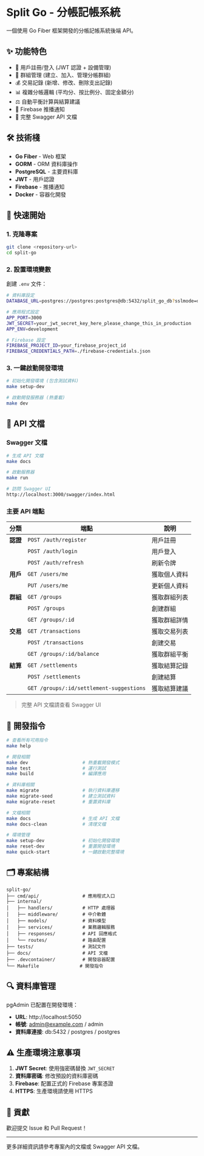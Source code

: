 # Split Go - 分帳記帳系統

一個使用 Go Fiber 框架開發的分帳記帳系統後端 API。

## ✨ 功能特色

- 🔐 用戶註冊/登入 (JWT 認證 + 設備管理)
- 👥 群組管理 (建立、加入、管理分帳群組)
- 💰 交易記錄 (新增、修改、刪除支出記錄)
- 📊 複雜分帳邏輯 (平均分、按比例分、固定金額分)
- ⚖️ 自動平衡計算與結算建議
- 🔔 Firebase 推播通知
- 📖 完整 Swagger API 文檔

## 🛠 技術棧

- **Go Fiber** - Web 框架
- **GORM** - ORM 資料庫操作
- **PostgreSQL** - 主要資料庫
- **JWT** - 用戶認證
- **Firebase** - 推播通知
- **Docker** - 容器化開發

## 🚀 快速開始

### 1. 克隆專案

```bash
git clone <repository-url>
cd split-go
```

### 2. 設置環境變數

創建 `.env` 文件：

```bash
# 資料庫設定
DATABASE_URL=postgres://postgres:postgres@db:5432/split_go_db?sslmode=disable

# 應用程式設定
APP_PORT=3000
JWT_SECRET=your_jwt_secret_key_here_please_change_this_in_production
APP_ENV=development

# Firebase 設定
FIREBASE_PROJECT_ID=your_firebase_project_id
FIREBASE_CREDENTIALS_PATH=./firebase-credentials.json
```

### 3. 一鍵啟動開發環境

```bash
# 初始化開發環境 (包含測試資料)
make setup-dev

# 啟動開發服務器 (熱重載)
make dev
```

## 📖 API 文檔

### Swagger 文檔

```bash
# 生成 API 文檔
make docs

# 啟動服務器
make run

# 訪問 Swagger UI
http://localhost:3000/swagger/index.html
```

### 主要 API 端點

| 分類 | 端點 | 說明 |
|------|------|------|
| **認證** | `POST /auth/register` | 用戶註冊 |
| | `POST /auth/login` | 用戶登入 |
| | `POST /auth/refresh` | 刷新令牌 |
| **用戶** | `GET /users/me` | 獲取個人資料 |
| | `PUT /users/me` | 更新個人資料 |
| **群組** | `GET /groups` | 獲取群組列表 |
| | `POST /groups` | 創建群組 |
| | `GET /groups/:id` | 獲取群組詳情 |
| **交易** | `GET /transactions` | 獲取交易列表 |
| | `POST /transactions` | 創建交易 |
| | `GET /groups/:id/balance` | 獲取群組平衡 |
| **結算** | `GET /settlements` | 獲取結算記錄 |
| | `POST /settlements` | 創建結算 |
| | `GET /groups/:id/settlement-suggestions` | 獲取結算建議 |

> 完整 API 文檔請查看 Swagger UI

## 🔧 開發指令

```bash
# 查看所有可用指令
make help

# 開發相關
make dev                    # 熱重載開發模式
make test                   # 運行測試
make build                  # 編譯應用

# 資料庫相關
make migrate                # 執行資料庫遷移
make migrate-seed           # 建立測試資料
make migrate-reset          # 重置資料庫

# 文檔相關
make docs                   # 生成 API 文檔
make docs-clean             # 清理文檔

# 環境管理
make setup-dev              # 初始化開發環境
make reset-dev              # 重置開發環境
make quick-start            # 一鍵啟動完整環境
```

## 🗂️ 專案結構

```
split-go/
├── cmd/api/                # 應用程式入口
├── internal/
│   ├── handlers/           # HTTP 處理器
│   ├── middleware/         # 中介軟體
│   ├── models/             # 資料模型
│   ├── services/           # 業務邏輯服務
│   ├── responses/          # API 回應格式
│   └── routes/             # 路由配置
├── tests/                  # 測試文件
├── docs/                   # API 文檔
├── .devcontainer/          # 開發容器配置
└── Makefile               # 開發指令
```

## 🔍 資料庫管理

pgAdmin 已配置在開發環境：

- **URL**: http://localhost:5050
- **帳號**: admin@example.com / admin
- **資料庫連接**: db:5432 / postgres / postgres

## ⚠️ 生產環境注意事項

1. **JWT Secret**: 使用強密碼替換 `JWT_SECRET`
2. **資料庫密碼**: 修改預設的資料庫密碼
3. **Firebase**: 配置正式的 Firebase 專案憑證
4. **HTTPS**: 生產環境請使用 HTTPS

## 🤝 貢獻

歡迎提交 Issue 和 Pull Request！

---

更多詳細資訊請參考專案內的文檔或 Swagger API 文檔。